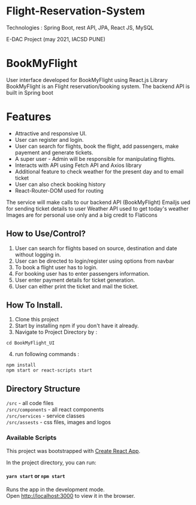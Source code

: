 # Flight-Reservation-System
Technologies : Spring Boot, rest API, JPA, React JS, MySQL

E-DAC Project (may 2021, IACSD PUNE)


# BookMyFlight
User interface developed for BookMyFlight using React.js Library
BookMyFlight is an Flight reservation/booking system.
The backend API is built in Spring boot

# Features
- Attractive and responsive UI.
- User can register and login.
- User can search for flights, book the flight, add passengers, make payement and generate tickets.
- A super user - Admin will be responsible for manipulating flights.
- Interacts with API using Fetch API and Axios library
- Additional feature to check weather for the present day and to email ticket
- User can also check booking history
- React-Router-DOM used for routing

The service will make calls to our backend API (BookMyFlight)
Emailjs ued for sending ticket details to user
Weather API used to get today's weather
Images are for personal use only and a big credit to Flaticons

## How to Use/Control?

1. User can search for flights based on source, destination and date without logging in.
2. User can be directed to login/register using options from navbar
3. To book a flight user has to login.
4. For booking user has to enter passengers information.
5. User enter payment details for ticket generation.
6. User can either print the ticket and mail the ticket.

## How To Install.

1. Clone this project
2. Start by installing npm if you don't have it already.
3. Navigate to Project Directory by :
```
cd BookMyFlight_UI
```
4. run following commands :
```
npm install 
npm start or react-scripts start
```

## Directory Structure

`/src` - all code files <br>
`/src/components` - all react components <br>
`/src/services` - service classes <br>
`/src/assests` - css files, images and logos <br>



### Available Scripts

This project was bootstrapped with [Create React App](https://github.com/facebook/create-react-app).

In the project directory, you can run:

#### `yarn start` or `npm start`

Runs the app in the development mode.<br />
Open [http://localhost:3000](http://localhost:3000) to view it in the browser.
